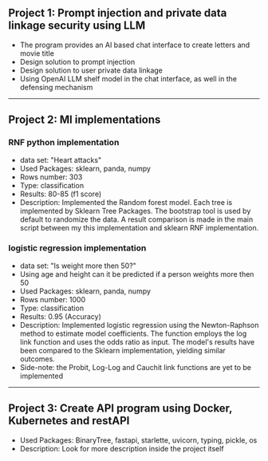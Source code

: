 

## Project 1: Prompt injection and private data linkage security using LLM
* The program provides an AI based chat interface to create letters and movie title  
* Design solution to prompt injection
* Design solution to user private data linkage 
* Using OpenAI LLM shelf model in the chat interface, as well in the defensing mechanism

---
## Project 2: Ml implementations 
### RNF python implementation
* data set: "Heart attacks"
* Used Packages: sklearn, panda, numpy
* Rows number: 303
* Type: classification 
* Results: 80-85 (f1 score)
* Description: Implemented the Random forest model. 
  Each tree is implemented by Sklearn Tree Packages.
  The bootstrap tool is used by default to randomize the data.
  A result comparison is made in the main script between my this implementation and sklearn RNF implementation.
  
### logistic regression implementation
* data set: "Is weight more then 50?"
* Using age and height can it be predicted if a person weights more then 50
* Used Packages: sklearn, panda, numpy
* Rows number: 1000
* Type: classification 
* Results: 0.95 (Accuracy)
* Description:  Implemented logistic regression using the Newton-Raphson
method to estimate model coefficients. The function employs the log
link function and uses the odds ratio as input. The model's results 
have been compared to the Sklearn implementation, yielding similar outcomes.
* Side-note: the Probit, Log-Log and Cauchit link functions are yet to be implemented

---

## Project 3: Create API program using Docker, Kubernetes and restAPI
* Used Packages: BinaryTree, fastapi, starlette, uvicorn, typing, pickle, os
* Description: Look for more description inside the project itself
